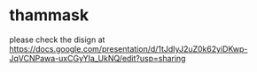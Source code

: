 # thammask
please check the disign at https://docs.google.com/presentation/d/1tJdIyJ2uZ0k62yiDKwp-JqVCNPawa-uxCGyYIa_UkNQ/edit?usp=sharing
